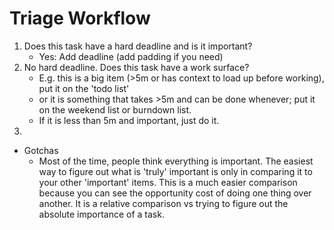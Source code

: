 # Triage Workflow





1. Does this task have a hard deadline and is it important?
   - Yes: Add deadline (add padding if you need)
2. No hard deadline.  Does this task have a work surface?
   - E.g. this is a big item (>5m or has context to load up before working), put it on the 'todo list'
   - or it is something that takes >5m and can be done whenever; put it on the weekend list or burndown list.
   - If it is less than 5m and important, just do it.
3. 







- Gotchas
  - Most of the time, people think everything is important.  The easiest way to figure out what is 'truly' important is only in comparing it to your other 'important' items.  This is a much easier comparison because you can see the opportunity cost of doing one thing over another.  It is a relative comparison vs trying to figure out the absolute importance of a task.